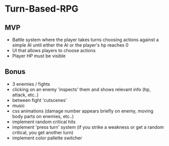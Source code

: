 # Turn-Based-RPG

## MVP
- Battle system where the player takes turns choosing actions against a simple AI until either the AI or the player's hp reaches 0
- UI that allows players to choose actions
- Player HP must be visible

## Bonus
- 3 enemies / fights
- clicking on an enemy 'inspects' them and shows relevant info (hp, attack, etc..)
- between fight 'cutscenes'
- music
- css animations (damage number appears briefly on enemy, moving body parts on enemies, etc..)
- implement random critical hits
- implement 'press turn' system (if you strike a weakness or get a random critical, you get another turn)
- implement color pallette switcher
